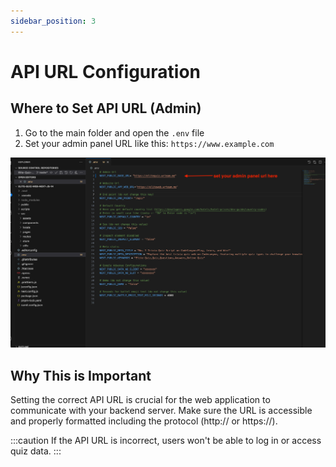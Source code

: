 ```yaml
---
sidebar_position: 3
---
```


# API URL Configuration

## Where to Set API URL (Admin)

1. Go to the main folder and open the `.env` file
2. Set your admin panel URL like this: `https://www.example.com`

![API URL Configuration](../../static/img/web/env.png)

## Why This is Important

Setting the correct API URL is crucial for the web application to communicate with your backend server. Make sure the URL is accessible and properly formatted including the protocol (http:// or https://).

:::caution
If the API URL is incorrect, users won't be able to log in or access quiz data.
:::
